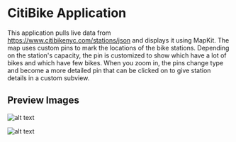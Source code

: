 # CitiBike Application

  This application pulls live data from https://www.citibikenyc.com/stations/json and displays it using MapKit. The map uses custom pins to mark the locations of the bike stations. Depending on the station's capacity, the pin is customized to show which have a lot of bikes and which have few bikes. When you zoom in, the pins change type and become a more detailed pin that can be clicked on to give station details in a custom subview.

## Preview Images

![alt text](https://github.com/JmScherer/CitiBikeApp/CitiBike_Preview_%231.png "Application Screenshot #1")

![alt text](https://github.com/JmScherer/CitiBikeApp/CitiBike_Preview_%232.png "Application Screenshot #2")
